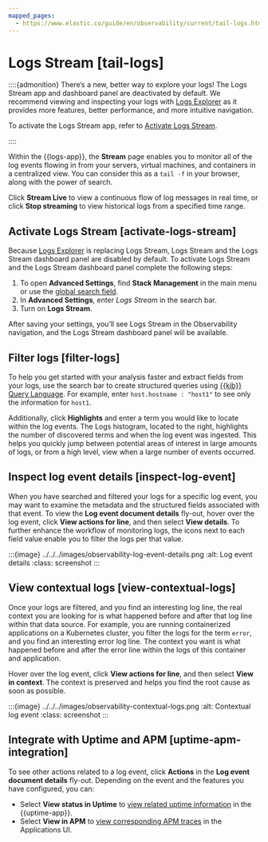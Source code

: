 ```yaml
---
mapped_pages:
  - https://www.elastic.co/guide/en/observability/current/tail-logs.html
---
```


# Logs Stream [tail-logs]

::::{admonition} There’s a new, better way to explore your logs!
The Logs Stream app and dashboard panel are deactivated by default. We recommend viewing and inspecting your logs with [Logs Explorer](logs-explorer.md) as it provides more features, better performance, and more intuitive navigation.

To activate the Logs Stream app, refer to [Activate Logs Stream](#activate-logs-stream).

::::


Within the {{logs-app}}, the **Stream** page enables you to monitor all of the log events flowing in from your servers, virtual machines, and containers in a centralized view. You can consider this as a `tail -f` in your browser, along with the power of search.

Click **Stream Live** to view a continuous flow of log messages in real time, or click **Stop streaming** to view historical logs from a specified time range.


## Activate Logs Stream [activate-logs-stream]

Because [Logs Explorer](logs-explorer.md) is replacing Logs Stream, Logs Stream and the Logs Stream dashboard panel are disabled by default. To activate Logs Stream and the Logs Stream dashboard panel complete the following steps:

1. To open **Advanced Settings**, find **Stack Management** in the main menu or use the [global search field](/explore-analyze/find-and-organize/find-apps-and-objects.md).
2. In **Advanced Settings**, enter *Logs Stream* in the search bar.
3. Turn on **Logs Stream**.

After saving your settings, you’ll see Logs Stream in the Observability navigation, and the Logs Stream dashboard panel will be available.


## Filter logs [filter-logs]

To help you get started with your analysis faster and extract fields from your logs, use the search bar to create structured queries using [{{kib}} Query Language](../../../explore-analyze/query-filter/languages/kql.md). For example, enter `host.hostname : "host1"` to see only the information for `host1`.

Additionally, click **Highlights** and enter a term you would like to locate within the log events. The Logs histogram, located to the right, highlights the number of discovered terms and when the log event was ingested. This helps you quickly jump between potential areas of interest in large amounts of logs, or from a high level, view when a large number of events occurred.


## Inspect log event details [inspect-log-event]

When you have searched and filtered your logs for a specific log event, you may want to examine the metadata and the structured fields associated with that event. To view the **Log event document details** fly-out, hover over the log event, click **View actions for line**, and then select **View details**. To further enhance the workflow of monitoring logs, the icons next to each field value enable you to filter the logs per that value.

:::{image} ../../../images/observability-log-event-details.png
:alt: Log event details
:class: screenshot
:::


## View contextual logs [view-contextual-logs]

Once your logs are filtered, and you find an interesting log line, the real context you are looking for is what happened before and after that log line within that data source. For example, you are running containerized applications on a Kubernetes cluster, you filter the logs for the term `error`, and you find an interesting error log line. The context you want is what happened before and after the error line within the logs of this container and application.

Hover over the log event, click **View actions for line**, and then select **View in context**. The context is preserved and helps you find the root cause as soon as possible.

:::{image} ../../../images/observability-contextual-logs.png
:alt: Contextual log event
:class: screenshot
:::


## Integrate with Uptime and APM [uptime-apm-integration]

To see other actions related to a log event, click **Actions** in the **Log event document details** fly-out. Depending on the event and the features you have configured, you can:

* Select **View status in Uptime** to [view related uptime information](../apps/view-monitor-status.md) in the {{uptime-app}}.
* Select **View in APM** to [view corresponding APM traces](../apps/traces-2.md) in the Applications UI.
